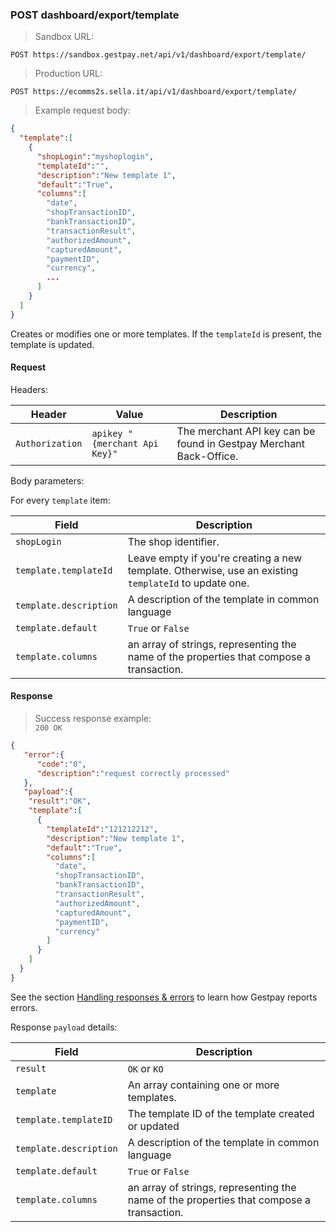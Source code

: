 ### POST dashboard/export/template


> Sandbox URL:

```
POST https://sandbox.gestpay.net/api/v1/dashboard/export/template/
```


> Production URL: 

```
POST https://ecomms2s.sella.it/api/v1/dashboard/export/template/
```


> Example request body: 

```json
{
  "template":[
    {
      "shopLogin":"myshoplogin",
      "templateId":"",
      "description":"New template 1",
      "default":"True",
      "columns":[
        "date",
        "shopTransactionID",
        "bankTransactionID",
        "transactionResult",
        "authorizedAmount",
        "capturedAmount",
        "paymentID",
        "currency", 
        ...
      ]
    }
  ]
}

```

Creates or modifies one or more templates. If the `templateId` is present, the template is updated. 

#### Request 

Headers: 

| Header          | Value                         | Description                                                        |
| --------------- | ----------------------------- | ------------------------------------------------------------------ |
| `Authorization` | `apikey "{merchant Api Key}"` | The merchant API key can be found in Gestpay Merchant Back-Office. |


Body parameters: 

For every `template` item: 

| Field | Description | 
| --------- | ----------- | 
| `shopLogin` | The shop identifier. | 
| `template.templateId` | Leave empty if you're creating a new template. Otherwise, use an existing `templateId` to update one. 
| `template.description` | A description of the template in common language 
| `template.default` | `True` or `False`
| `template.columns` | an array of strings, representing the name of the properties that compose a transaction. 

#### Response 

> Success response example:<br>
> `200 OK`

```json
{
   "error":{  
      "code":"0",
      "description":"request correctly processed"
   },
   "payload":{
    "result":"OK",
    "template":[
      {
        "templateId":"121212212",
        "description":"New template 1",
        "default":"True",
        "columns":[
          "date",
          "shopTransactionID",
          "bankTransactionID",
          "transactionResult",
          "authorizedAmount",
          "capturedAmount",
          "paymentID",
          "currency"
        ]
      }
    ]
  }
}
```

See the section [Handling responses & errors](#handling-responses-amp-errors) to learn how Gestpay reports errors.

Response `payload` details: 

| Field          | Description 
| -------------- | -----------
| `result`     | `OK` or `KO`
| `template` | An array containing one or more templates.
| `template.templateID` | The template ID of the template created or updated
| `template.description` | A description of the template in common language 
| `template.default` | `True` or `False`
| `template.columns` | an array of strings, representing the name of the properties that compose a transaction. 
